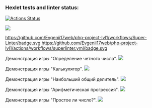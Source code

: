 ### Hexlet tests and linter status:
[![Actions Status](https://github.com/Evgenii17web/php-project-lvl1/workflows/hexlet-check/badge.svg)](https://github.com/Evgenii17web/php-project-lvl1/actions)

<a href="https://codeclimate.com/github/Evgenii17web/php-project-lvl1/maintainability"><img src="https://api.codeclimate.com/v1/badges/006f66382ad5de4a190b/maintainability" /></a>

https://github.com/Evgenii17web/php-project-lvl1/workflows/Super-Linter/badge.svg
https://github.com/Evgenii17web/php-project-lvl1/actions/workflows/superlinter.yml/badge.svg

Демонстрация игры "Определение четного числа".
<a href="https://asciinema.org/a/iyFskA79YdgYcFFDedH7XsqDz" target="_blank"><img src="https://asciinema.org/a/iyFskA79YdgYcFFDedH7XsqDz.svg" /></a>

Демонстрация игры "Калькулятор".
<a href="https://asciinema.org/a/vgQ2iLVTGWgWbdSMzzR11C8l7" target="_blank"><img src="https://asciinema.org/a/vgQ2iLVTGWgWbdSMzzR11C8l7.svg" /></a>

Демонстрация игры "Наибольший общий делитель".
<a href="https://asciinema.org/a/saMXO5e6xUTNYrpwKJnRaSZxu" target="_blank"><img src="https://asciinema.org/a/saMXO5e6xUTNYrpwKJnRaSZxu.svg" /></a>

Демонстрация игры "Арифметическая прогрессия".
<a href="https://asciinema.org/a/wEaDtPTgsCaHaR4echRUjpr4D" target="_blank"><img src="https://asciinema.org/a/wEaDtPTgsCaHaR4echRUjpr4D.svg" /></a>

Демонстрация игры "Простое ли число?".
<a href="https://asciinema.org/a/69fDBeYdtBlcDczazIGXC6VHS" target="_blank"><img src="https://asciinema.org/a/69fDBeYdtBlcDczazIGXC6VHS.svg" /></a>
